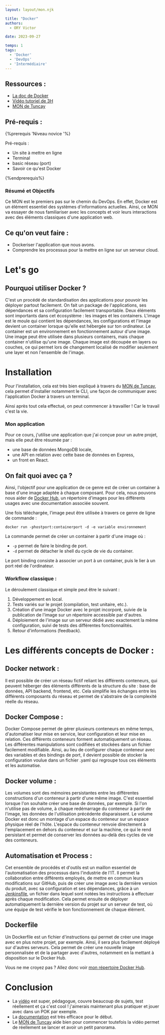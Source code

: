 ```yaml
---
layout: layout/mon.njk

title: "Docker"
authors:
  - ORY Victor

date: 2023-09-27

temps: 1
tags:
  - 'Docker'
  - 'DevOps'
  - 'Intermédiaire'
---
```


## Ressources :

- [La doc de Docker](https://docs.docker.com/)
- [Vidéo tutoriel de 3H](https://www.youtube.com/watch?v=3c-iBn73dDE)
- [MON de Tuncay](../../../2022-2023/Bilgi-Tuncay/mon/Docker.md)

## Pré-requis : 

{%prerequis 'Niveau novice '%}

Pré-requis :

- Un site à mettre en ligne
- Terminal
- basic réseau (port)
- Savoir ce qu'est Docker

{%endprerequis%}

### Résumé et Objectifs 

Ce MON est le premiers pas sur le chemin du DevOps. En effet, Docker est un élément essentiel des systèmes d'informations actuelles. Ainsi, ce MON va essayer de nous familiariser avec les concepts et voir leurs interactions avec des éléments classiques d'une application web.

## Ce qu'on veut faire :

- Dockeriser l'application que nous avons.
- Comprendre les processus pour la mettre en ligne sur un serveur cloud.

# Let's go 

## Pourquoi utiliser Docker ? 

C'est un procédé de standardisation des applications pour pouvoir les déployer partout facilement. On fait un package de l'applications, ses dépendances et sa configuration facilement transportable. Deux éléments sont importants dans cet écosystème : les images et les containers. L'image est le moule qui contient les dépendances, les configurations et l'image devient un container lorsque qu'elle est hébergée sur ton ordinateur. Le container est un environnement en fonctionnement autour d'une image. Une image peut être utilisée dans plusieurs containers, mais chaque container n'utilise qu'une image. Chaque image est découpée en layers ou couches, ce qui permet lors de changement localisé de modifier seulement une layer et non l'ensemble de l'image.  

# Installation 

Pour l'installation, cela est très bien expliqué à travers du [MON de Tuncay](/promos/2022-2023/Bilgi-Tuncay/mon/Docker), cela permet d'installer notamment le CLI, une façon de communiquer avec l'application Docker à travers un terminal.

Ainsi après tout cela effectué, on peut commencer à travailler ! Car le travail c'est la vie.

### Mon application 

Pour ce cours, j'utilise une application que j'ai conçue pour un autre projet, mais elle peut être résumée par :

- une base de données MongoDB locale,
- une API en relation avec cette base de données en Express,
- un front en React.

## On fait quoi avec ça ? 

Ainsi, l'objectif pour une application de ce genre est de créer un container à base d'une image adaptée à chaque composant. Pour cela, nous pouvons nous aider de [Docker Hub](https://hub.docker.com/), un répertoire d'images pour les différents usages avec une documentation associée souvent.

Une fois téléchargée, l'image peut être utilisée à travers ce genre de ligne de commande :

``` shell
docker run -phostport:containerport -d -e variable environnement 
```


La commande permet de créer un container à partir d'une image où :

- `-p` permet de faire le binding de port.
- `-d` permet de détacher le shell du cycle de vie du container.

Le port binding consiste à associer un port à un container, puis le lier à un port réel de l'ordinateur.

### Workflow classique :

Le déroulement classique et simple peut être le suivant :

1. Développement en local.
2. Tests variés sur le projet (compilation, test unitaire, etc.).
3. Création d'une image Docker avec le projet incorporé, suivie de la publication de l'image sur un répertoire accessible par d'autres.
4. Déploiement de l'image sur un serveur dédié avec exactement la même configuration, suivi de tests des différentes fonctionnalités.
5. Retour d'informations (feedback).

# Les différents concepts de Docker :

## Docker network :

Il est possible de créer un réseau fictif reliant les différents conteneurs, qui peuvent héberger des éléments différents de la structure du site : base de données, API backend, frontend, etc. Cela simplifie les échanges entre les différents composants du réseau et permet de s'abstraire de la complexité réelle du réseau.

## Docker Compose :

Docker Compose permet de gérer plusieurs conteneurs en même temps, d'automatiser leur mise en service, leur configuration et leur mise en relation. Ces différents conteneurs forment automatiquement un réseau. Les différentes manipulations sont codifiées et stockées dans un fichier facilement modifiable. Ainsi, au lieu de configurer chaque conteneur avec des variables et des bindings de port, il devient possible de stocker la configuration voulue dans un fichier .yaml qui regroupe tous ces éléments et les automatise.

## Docker volume :

Les volumes sont des mémoires persistantes entre les différentes constructions d'un conteneur à partir d'une même image. C'est essentiel lorsque l'on souhaite créer une base de données, par exemple. Si l'on n'utilise pas de volume, à chaque redémarrage du conteneur à partir de l'image, les données de l'utilisation précédente disparaissent. Le volume Docker est donc un montage d'un espace du conteneur sur un espace physique réel de l'hôte. L'espace du conteneur renvoie directement à l'emplacement en dehors du conteneur et sur la machine, ce qui le rend persistant et permet de conserver les données au-delà des cycles de vie des conteneurs.

## Automatisation et Process :

Cet ensemble de procédés et d'outils est un maillon essentiel de l'automatisation des processus dans l'industrie de l'IT. Il permet la collaboration entre différents employés, de mettre en commun leurs modifications sur GitHub, puis de créer une image avec la dernière version du produit, avec sa configuration et ses dépendances, grâce à un [Jenkinsfile](/promos/2022-2023/Bilgi-Tuncay/mon/Jenkins), un fichier dans lequel sont notées les instructions à effectuer après chaque modification. Cela permet ensuite de déployer automatiquement la dernière version du projet sur un serveur de test, où une équipe de test vérifie le bon fonctionnement de chaque élément.

## Dockerfile

Un Dockerfile est un fichier d'instructions qui permet de créer une image avec en plus notre projet, par exemple. Ainsi, il sera plus facilement déployé sur d'autres serveurs. Cela permet de créer une nouvelle image personnalisée et de la partager avec d'autres, notamment en la mettant à disposition sur le Docker Hub.

Vous ne me croyez pas ? Allez donc voir [mon répertoire Docker Hub](https://hub.docker.com/r/hagard/frontexperisite).

# Conclusion 

- La [vidéo](https://www.youtube.com/watch?v=3c-iBn73dDE) est super, pédagogue, couvre beaucoup de sujets, test réellement et ça c'est cool ! 
j'aimerais maintenant plus pratiquer et jouer avec dans un POK par exemple.
- La [documentation](https://docs.docker.com/) est très efficace pour le début. 
- Le [MON de Tuncay](../../../2022-2023/Bilgi-Tuncay/mon/Docker.md) aide bien pour commencer toutefois la vidéo permet de réellement se lancer et avoir un petit panorama.